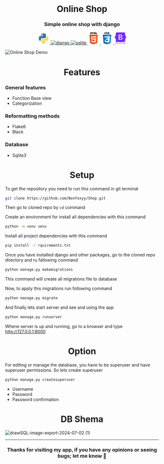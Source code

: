 <h1 align="center">Online Shop</h1>
<h3 align="center">Simple online shop with django</h3>
<p align="center">
<a href="https://www.python.org" target="_blank"> <img src="https://raw.githubusercontent.com/devicons/devicon/master/icons/python/python-original.svg" alt="python" width="40" height="40"/> </a>
<a href="https://www.djangoproject.com/" target="_blank" rel="noreferrer"> <img src="https://cdn.worldvectorlogo.com/logos/django.svg" alt="django" width="40" height="40"/> </a>
<a href="https://www.sqlite.org/" target="_blank"> <img src="https://www.vectorlogo.zone/logos/sqlite/sqlite-icon.svg" alt="sqlite" width="40" height="40"/> </a>
<a href="https://www.w3.org/html/" target="_blank" rel="noreferrer"> <img src="https://raw.githubusercontent.com/devicons/devicon/master/icons/html5/html5-original-wordmark.svg" alt="html5" width="40" height="40"/> </a>
<a href="https://www.w3schools.com/css/" target="_blank" rel="noreferrer"> <img src="https://raw.githubusercontent.com/devicons/devicon/master/icons/css3/css3-original-wordmark.svg" alt="css3" width="40" height="40"/> </a>
<a href="https://getbootstrap.com" target="_blank" rel="noreferrer"> <img src="https://raw.githubusercontent.com/devicons/devicon/master/icons/bootstrap/bootstrap-plain-wordmark.svg" alt="bootstrap" width="40" height="40"/> </a>
</p>

![Online Shop Demo](/templates/demo.gif)

<h1 align="center">Features</h1>

### General features
- Function Base view
- Categorization

### Reformatting methods
- Flake8
- Black

### Database
- Sqlite3

<h1 align="center">Setup</h1>

To get the repository you need to run this command in git terminal
```bash
git clone https://github.com/Benfoxyy/Shop.git
```
Then go to cloned repo by ` cd ` command

Create an environment for install all dependencies with this command
```bash
python -m venv venv
```

Install all project dependencies with this command
```bash
pip install -r rquirements.txt
```

Once you have installed django and other packages, go to the cloned repo directory and ru fallowing command
```bash
python manage.py makemigrations
```

This command will create all migrations file to database

Now, to apply this migrations run following command
```bash
python manage.py migrate
```

And finally lets start server and see and using the app
```bash
python manage.py runserver
```

Whene server is up and running, go to a browser and type http://127.0.0.1:8000

<h1 align="center">Option</h1>

For editing or manage the database, you have to be superuser and have superuser permissions. So lets create superuser
```bash
python manage.py createsuperuser
```
- Username
- Password
- Password confirmation

<h1 align="center">DB Shema</h1>

![drawSQL-image-export-2024-07-02 (1)](https://github.com/Benfoxyy/Shop/assets/146076866/7c890033-94b6-46d0-886b-fe5afd67df92)


<hr>

<h3 align='center'>Thanks for visiting my app, if you have any opinions or seeing bugs; let me know 🙂</h3>
